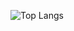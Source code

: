 ![Top Langs](https://github-readme-stats.vercel.app/api/top-langs/?username=LiuSiXiang-007&layout=compact&theme=graywhite)
